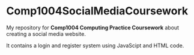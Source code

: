 # Comp1004SocialMediaCoursework
My repository for **Comp1004 Computing Practice Coursework** about creating a social media website.

It contains a login and register system using JavaScipt and HTML code.